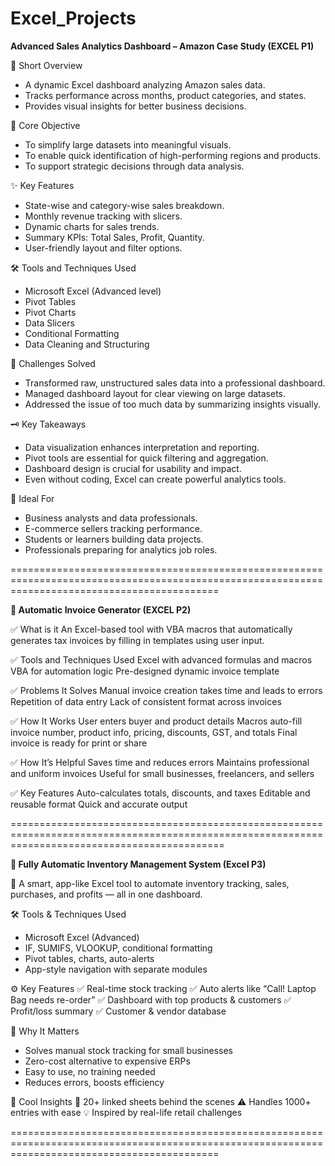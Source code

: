 # Excel_Projects


**Advanced Sales Analytics Dashboard – Amazon Case Study (EXCEL P1)**

📌 Short Overview
- A dynamic Excel dashboard analyzing Amazon sales data.  
- Tracks performance across months, product categories, and states.  
- Provides visual insights for better business decisions.

🎯 Core Objective
- To simplify large datasets into meaningful visuals.  
- To enable quick identification of high-performing regions and products.  
- To support strategic decisions through data analysis.

✨ Key Features
- State-wise and category-wise sales breakdown.  
- Monthly revenue tracking with slicers.  
- Dynamic charts for sales trends.  
- Summary KPIs: Total Sales, Profit, Quantity.  
- User-friendly layout and filter options.

🛠️ Tools and Techniques Used
- Microsoft Excel (Advanced level)  
- Pivot Tables  
- Pivot Charts  
- Data Slicers  
- Conditional Formatting  
- Data Cleaning and Structuring  

🧩 Challenges Solved
- Transformed raw, unstructured sales data into a professional dashboard.  
- Managed dashboard layout for clear viewing on large datasets.  
- Addressed the issue of too much data by summarizing insights visually.

🗝️ Key Takeaways
- Data visualization enhances interpretation and reporting.  
- Pivot tools are essential for quick filtering and aggregation.  
- Dashboard design is crucial for usability and impact.  
- Even without coding, Excel can create powerful analytics tools.

🎯 Ideal For
- Business analysts and data professionals.  
- E-commerce sellers tracking performance.  
- Students or learners building data projects.  
- Professionals preparing for analytics job roles.


================================================================================================================================================


**🧾 Automatic Invoice Generator (EXCEL P2)**

✅ What is it
An Excel-based tool with VBA macros that automatically generates tax invoices by filling in templates using user input.

✅ Tools and Techniques Used
Excel with advanced formulas and macros
VBA for automation logic
Pre-designed dynamic invoice template

✅ Problems It Solves
Manual invoice creation takes time and leads to errors
Repetition of data entry
Lack of consistent format across invoices

✅ How It Works
User enters buyer and product details
Macros auto-fill invoice number, product info, pricing, discounts, GST, and totals
Final invoice is ready for print or share

✅ How It’s Helpful
Saves time and reduces errors
Maintains professional and uniform invoices
Useful for small businesses, freelancers, and sellers

✅ Key Features
Auto-calculates totals, discounts, and taxes
Editable and reusable format
Quick and accurate output


=================================================================================================================================================


**🎯 Fully Automatic Inventory Management System (Excel P3)**

📌 A smart, app-like Excel tool to automate inventory tracking, sales, purchases, and profits — all in one dashboard.

🛠️ Tools & Techniques Used
* Microsoft Excel (Advanced)
* IF, SUMIFS, VLOOKUP, conditional formatting
* Pivot tables, charts, auto-alerts
* App-style navigation with separate modules

⚙️ Key Features
✅ Real-time stock tracking
✅ Auto alerts like “Call! Laptop Bag needs re-order”
✅ Dashboard with top products & customers
✅ Profit/loss summary
✅ Customer & vendor database

🌟 Why It Matters
* Solves manual stock tracking for small businesses
* Zero-cost alternative to expensive ERPs
* Easy to use, no training needed
* Reduces errors, boosts efficiency

🤫 Cool Insights
🧩 20+ linked sheets behind the scenes
⚠️ Handles 1000+ entries with ease
💡 Inspired by real-life retail challenges

================================================================================================================================================
